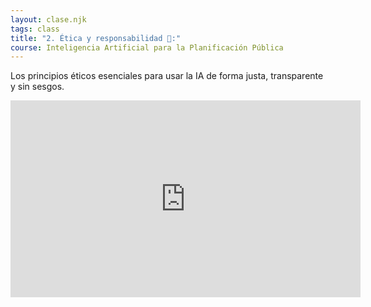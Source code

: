 ```yaml
---
layout: clase.njk
tags: class
title: "2. Ética y responsabilidad 📜:"
course: Inteligencia Artificial para la Planificación Pública
---
```

 Los principios éticos esenciales para usar la IA de forma justa, transparente y sin sesgos.

<iframe width="560" height="315" src="https://www.youtube.com/embed/sIP6-WNZciE?si=3MU7XkaDqv2wvzyM" title="YouTube video player" frameborder="0" allow="accelerometer; autoplay; clipboard-write; encrypted-media; gyroscope; picture-in-picture; web-share" referrerpolicy="strict-origin-when-cross-origin" allowfullscreen></iframe>
